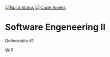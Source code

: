 [![Build Status](https://travis-ci.com/Esposito-Matteo/isw2d1.svg?branch=master)](https://travis-ci.com/Esposito-Matteo/isw2d1) [![Code Smells](https://sonarcloud.io/api/project_badges/measure?project=Esposito-Matteo_isw2d1&metric=code_smells)](https://sonarcloud.io/dashboard?id=Esposito-Matteo_isw2d1)

# Software Engeneering II

Deliverable #1

WIP

